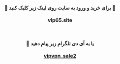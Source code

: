 <center> <h3> <b> 
🔴 برای خرید و ورود به سایت روی لینک زیر کلیک کنید 🚀
  <br>  <br>
vip65.site


  <br>  <br> 
  🔵 یا به آی دی تلگرام زیر پیام دهید
  <br> <br> 
<a href="https://t.me/vipvpn_sale2">vipvpn_sale2</a>

  
</b>  </h3> </center>

